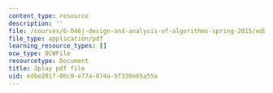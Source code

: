 ```yaml
---
content_type: resource
description: ''
file: /courses/6-046j-design-and-analysis-of-algorithms-spring-2015/edbe201f06c0e77a874a5f330e65a55a_9TNI2wHmaeI.pdf
file_type: application/pdf
learning_resource_types: []
ocw_type: OCWFile
resourcetype: Document
title: 3play pdf file
uid: edbe201f-06c0-e77a-874a-5f330e65a55a
---
```

